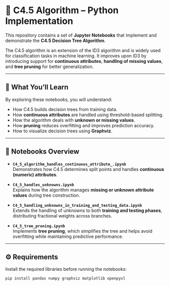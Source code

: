 # 🌳 C4.5 Algorithm – Python Implementation

This repository contains a set of **Jupyter Notebooks** that implement and demonstrate the **C4.5 Decision Tree Algorithm**.  

The C4.5 algorithm is an extension of the ID3 algorithm and is widely used for classification tasks in machine learning. It improves upon ID3 by introducing support for **continuous attributes**, **handling of missing values**, and **tree pruning** for better generalization.

---

## 📖 What You’ll Learn

By exploring these notebooks, you will understand:

- How C4.5 builds decision trees from training data.  
- How **continuous attributes** are handled using threshold-based splitting.  
- How the algorithm deals with **unknown or missing values**.  
- How **pruning** reduces overfitting and improves prediction accuracy.  
- How to visualize decision trees using **Graphviz**.

---

## 📂 Notebooks Overview

- **`C4_5_algorithm_handles_continuous_attribute_.ipynb`**  
  Demonstrates how C4.5 determines split points and handles **continuous (numeric) attributes**.  

- **`C4_5_handles_unknowns.ipynb`**  
  Explains how the algorithm manages **missing or unknown attribute values** during tree construction.  

- **`C4_5_handling_unknowns_in_training_and_testing_data.ipynb`**  
  Extends the handling of unknowns to both **training and testing phases**, distributing fractional weights across branches.  

- **`C4_5_tree_pruning.ipynb`**  
  Implements **tree pruning**, which simplifies the tree and helps avoid overfitting while maintaining predictive performance.  

---

## ⚙️ Requirements

Install the required libraries before running the notebooks:

```bash
pip install pandas numpy graphviz matplotlib openpyxl
